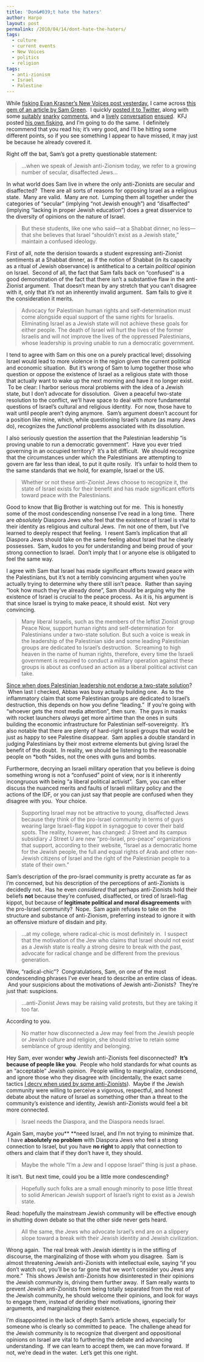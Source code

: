 ```yaml
---
title: 'Don&#039;t hate the haters'
author: Harpo
layout: post
permalink: /2010/04/14/dont-hate-the-haters/
tags:
  - culture
  - current events
  - New Voices
  - politics
  - religion
tags:
  - anti-zionism
  - Israel
  - Palestine
---
```

While <a href="http://blog.newvoices.org/?p=3196" target="_blank">fisking Evan Krasner&#8217;s New Voices post yesterday</a>, I came across <a href="http://www.newvoices.org/opinion?id=0121" target="_blank">this gem of an article by Sam Green</a>.  I quickly <a href="http://twitter.com/renaissanceboy/status/12132986338" target="_blank">posted it to Twitter</a>, along with some <a href="http://twitter.com/renaissanceboy/status/12133053845" target="_blank">suitably</a> <a href="http://twitter.com/renaissanceboy/status/12133113267" target="_blank">snarky</a> <a href="http://twitter.com/renaissanceboy/status/12133157968" target="_blank">comments</a>, and a <a href="http://twitter.com/thewanderingjew/status/12133179751" target="_blank">lively</a> <a href="http://twitter.com/alanscottevil/status/12133478099" target="_blank">conversation</a> <a href="http://twitter.com/thewanderingjew/status/12133740645" target="_blank">ensued</a>.  KFJ posted <a href="http://www.judaismwithoutborders.org/2010/04/13/sam-green-is-a-littlegreen-at-this/" target="_blank">his own fisking</a>, and I&#8217;m going to do the same.  I definitely recommend that you read his; it&#8217;s very good, and I&#8217;ll be hitting some different points, so if you see something I appear to have missed, it may just be because he already covered it.

Right off the bat, Sam&#8217;s got a pretty questionable statement:

> &#8230;when we speak of Jewish anti-Zionism today, we refer to a growing number of secular, disaffected Jews&#8230;

In what world does Sam live in where the only anti-Zionists are secular and disaffected?  There are all sorts of reasons for opposing Israel as a religious state.  Many are valid.  Many are not.  Lumping them all together under the categories of &#8220;secular&#8221; (implying &#8220;not Jewish enough&#8221;) and &#8220;disaffected&#8221; (implying &#8220;lacking in proper Jewish education&#8221;) does a great disservice to the diversity of opinions on the nature of Israel.

> But these students, like one who said—at a Shabbat dinner, no less—that she believes that Israel “shouldn’t exist as a Jewish state,” maintain a confused ideology.

First of all, note the derision towards a student expressing anti-Zionist sentiments at a Shabbat dinner, as if the notion of Shabbat (in its capacity as a ritual of Jewish observance) is antithetical to a certain *political* opinion on Israel.  Second of all, the fact that Sam falls back on &#8220;confused&#8221; is a good demonstration of the fact that there isn&#8217;t a substantive flaw in the anti-Zionist argument.  That doesn&#8217;t mean by any stretch that you can&#8217;t disagree with it, only that it&#8217;s not an inherently invalid argument.  Sam fails to give it the consideration it merits.

> Advocacy for Palestinian human rights and self-determination must come alongside equal support of the same rights for Israelis. Eliminating Israel as a Jewish state will not achieve these goals for either people. The death of Israel will hurt the lives of the former Israelis and will not improve the lives of the oppressed Palestinians, whose leadership is proving unable to run a democratic government.

I tend to agree with Sam on this one on a purely practical level; dissolving Israel would lead to more violence in the region given the current political and economic situation.  But it&#8217;s wrong of Sam to lump together those who question or oppose the existence of Israel as a religious state with those that actually want to wake up the next morning and have it no longer exist.  To be clear: I harbor serious moral problems with the idea of a Jewish state, but I don&#8217;t advocate for dissolution.  Given a peaceful two-state resolution to the conflict, we&#8217;ll have space to deal with more fundamental questions of Israel&#8217;s cultural and religious identity.  For now, those have to wait until people aren&#8217;t dying anymore.  Sam&#8217;s argument doesn&#8217;t account for a position like mine, which, while questioning Israel&#8217;s nature (as many Jews do), recognizes the *functional* problems associated with its dissolution.

I also seriously question the assertion that the Palestinian leadership &#8220;is proving unable to run a democratic government&#8221;.  Have you ever tried governing in an occupied territory?  It&#8217;s a bit difficult.  We should recognize that the circumstances under which the Palestinians are attempting to govern are far less than ideal, to put it quite rosily.  It&#8217;s unfair to hold them to the same standards that we hold, for example, Israel or the US.

> Whether or not these anti-Zionist Jews choose to recognize it, the state of Israel exists for their benefit and has made significant efforts toward peace with the Palestinians.

Good to know that Big Brother is watching out for me.  This is honestly some of the most condescending nonsense I&#8217;ve read in a long time.  There are *absolutely* Diaspora Jews who feel that the existence of Israel is vital to their identity as religious and cultural Jews.  I&#8217;m not one of them, but I&#8217;ve learned to deeply respect that feeling.  I resent Sam&#8217;s implication that all Diaspora Jews should take on the same feeling about Israel that he clearly possesses.  Sam, kudos to you for understanding and being proud of your strong connection to Israel.  Don&#8217;t imply that I or anyone else is obligated to feel the same way.

I agree with Sam that Israel has made significant efforts toward peace with the Palestinians, but it&#8217;s not a terribly convincing argument when you&#8217;re actually trying to determine why there still isn&#8217;t peace.  Rather than saying &#8220;look how much they&#8217;ve already done&#8221;, Sam should be arguing why the existence of Israel is crucial to the peace process.  As it is, his argument is that since Israel is trying to make peace, it should exist.  Not very convincing.

> Many liberal Israelis, such as the members of the leftist Zionist group Peace Now, support human rights and self-determination for Palestinians under a two-state solution. But such a voice is weak in the leadership of the Palestinian side and some leading Palestinian groups are dedicated to Israel’s destruction.  Screaming to high heaven in the name of human rights, therefore, every time the Israeli government is required to conduct a military operation against these groups is about as confused an action as a liberal political activist can take.

<a href="http://www.nytimes.com/2009/11/12/world/middleeast/12abbas.html?_r=1" target="_blank">Since when does Palestinian leadership not endorse a two-state solution</a>?  When last I checked, Abbas was busy actually building one.  As to the inflammatory claim that some Palestinian groups are dedicated to Israel&#8217;s destruction, this depends on how you define &#8220;leading.&#8221;  If you&#8217;re going with &#8220;whoever gets the most media attention&#8221;, then sure.  The guys in masks with rocket launchers *always* get more airtime than the ones in suits building the economic infrastructure for Palestinian self-sovereignty.  It&#8217;s also notable that there are plenty of hard-right Israeli groups that would be just as happy to see Palestine disappear.  Sam applies a double standard in judging Palestinians by their most extreme elements but giving Israel the benefit of the doubt.  In reality, we should be listening to the reasonable people on *both *sides, not the ones with guns and bombs.

Furthermore, decrying an Israeli military operation that you believe is doing something wrong is not a &#8220;confused&#8221; point of view, nor is it inherently incongruous with being &#8220;a liberal political activist&#8221;.  Sam, you can either discuss the nuanced merits and faults of Israeli military policy and the actions of the IDF, or you can just say that people are confused when they disagree with you.  Your choice.

> Supporting Israel may not be attractive to young, disaffected Jews because they think of the pro-Israel community in terms of guys wearing large Israeli-flag kippot in synagogue to cover their bald spots. The reality, however, has changed: J Street and its campus subsidiary J Street U are new “pro-Israel, pro-peace” organizations that support, according to their website, “Israel as a democratic home for the Jewish people, the full and equal rights of Arab and other non-Jewish citizens of Israel and the right of the Palestinian people to a state of their own.”

Sam&#8217;s description of the pro-Israel community is pretty accurate as far as I&#8217;m concerned, but his description of the perceptions of anti-Zionists is decidedly not.  Has he even *considered* that perhaps anti-Zionists hold their beliefs **not** because they&#8217;re confused, disaffected, or tired of Israeli-flag kippot, but because of **legitimate political and moral disagreements** with the pro-Israel community?  Nope.  Sam again refuses to take on the structure and substance of anti-Zionism, preferring instead to ignore it with an offensive mixture of disdain and pity.

> &#8230;at my college, where radical-chic is most definitely in.  I suspect that the motivation of the Jew who claims that Israel should not exist as a Jewish state is really a strong desire to break with the past, advocate for radical change and be different from the previous generation.

Wow, &#8220;radical-chic&#8221;?  Congratulations, Sam, on one of the most condescending phrases I&#8217;ve ever heard to describe an entire class of ideas.  And your suspicions about the motivations of Jewish anti-Zionists?  They&#8217;re just that: suspicions.

> &#8230;anti-Zionist Jews may be raising valid protests, but they are taking it too far.

According to you.

> No matter how disconnected a Jew may feel from the Jewish people or Jewish culture and religion, she should strive to retain some semblance of group identity and belonging.

Hey Sam, ever wonder **why** Jewish anti-Zionists feel disconnected?  **It&#8217;s because of people like you**.  People who hold standards for what counts as an &#8220;acceptable&#8221; Jewish opinion.  People willing to marginalize, condescend, and ignore those who they disagree with (incidentally, the exact same tactics <a href="http://harpojaeger.github.io/2009/11/21/bds-a-threat-to-peace/" target="_blank">I decry when used by some anti-Zionists</a>).  Maybe if the Jewish community were willing to perceive a vigorous, respectful, and honest debate about the nature of Israel as something other than a threat to the community&#8217;s existence and identity, Jewish anti-Zionists would feel a bit more connected.

> Israel needs the Diaspora, and the Diaspora needs Israel.

Again Sam, maybe *you*** **need Israel, and I&#8217;m not trying to minimize that.  I have **absolutely no problem** with Diaspora Jews who feel a strong connection to Israel, but you have **no right** to apply that connection to others and claim that if they don&#8217;t have it, they should.

> Maybe the whole “I’m a Jew and I oppose Israel” thing is just a phase.

It isn&#8217;t.  But next time, could you be a little more condescending?

> Hopefully such folks are a small enough minority to pose little threat to solid American Jewish support of Israel’s right to exist as a Jewish state.

Read: hopefully the mainstream Jewish community will be effective enough in shutting down debate so that the other side never gets heard.

> All the same, the Jews who advocate Israel’s end are on a slippery slope toward a break with their Jewish identity and Jewish civilization.

Wrong again.  The real break with Jewish identity is in the stifling of discourse, the marginalizing of those with whom you disagree.  Sam is almost threatening Jewish anti-Zionists with intellectual exile, saying &#8220;if you don&#8217;t watch out, you&#8217;ll be so far gone that we won&#8217;t consider you Jews any more.&#8221;  This shows Jewish anti-Zionists how disinterested in their opinions the Jewish community is, driving them further away.  If Sam really wants to prevent Jewish anti-Zionists from being totally separated from the rest of the Jewish community, he should welcome their opinions, and look for ways to engage them, instead of deriding their motivations, ignoring their arguments, and marginalizing their existence.

I&#8217;m disappointed in the lack of depth Sam&#8217;s article shows, especially for someone who is clearly so committed to peace.  The challenge ahead for the Jewish community is to recognize that divergent and oppositional opinions on Israel are vital to furthering the debate and advancing understanding.  If we can learn to accept them, we can move forward.  If not, we&#8217;re dead in the water.  Let&#8217;s get this one right.